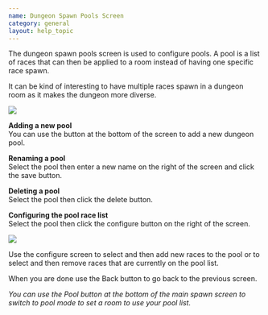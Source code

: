 ```yaml
---
name: Dungeon Spawn Pools Screen
category: general
layout: help_topic
---
```

The dungeon spawn pools screen is used to configure pools. A pool is a list of races that can then be applied to a room instead of having one specific race spawn.

It can be kind of interesting to have multiple races spawn in a dungeon room as it makes the dungeon more diverse.

[![](https://lohcdn.com/images/t_dungeonspawnpool.jpg)](https://lohcdn.com/images/dungeonspawnpool.jpg)

**Adding a new pool**  
You can use the button at the bottom of the screen to add a new dungeon pool.

**Renaming a pool**  
Select the pool then enter a new name on the right of the screen and click the save button.

**Deleting a pool**  
Select the pool then click the delete button.

**Configuring the pool race list**  
Select the pool then click the configure button on the right of the screen.

[![](https://lohcdn.com/images/t_dungeonspawnpooladd.jpg)](https://lohcdn.com/images/dungeonspawnpooladd.jpg)

Use the configure screen to select and then add new races to the pool or to select and then remove races that are currently on the pool list.

When you are done use the Back button to go back to the previous screen.

_You can use the Pool button at the bottom of the main spawn screen to switch to pool mode to set a room to use your pool list._